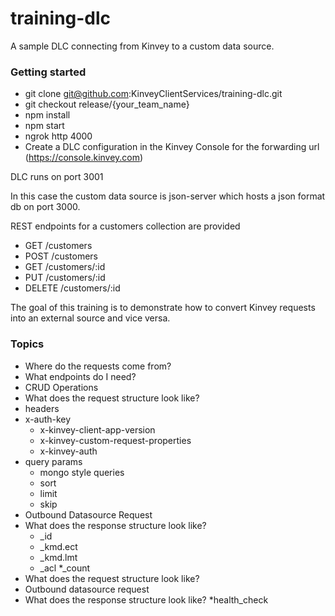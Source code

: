 # training-dlc

A sample DLC connecting from Kinvey to a custom data source.

### Getting started
* git clone git@github.com:KinveyClientServices/training-dlc.git
* git checkout release/{your_team_name}
* npm install
* npm start
* ngrok http 4000
* Create a DLC configuration in the Kinvey Console for the forwarding url (https://console.kinvey.com)

DLC runs on port 3001

In this case the custom data source is json-server which hosts a json format db on port 3000.

REST endpoints for a customers collection are provided
* GET /customers
* POST /customers
* GET /customers/:id
* PUT /customers/:id
* DELETE /customers/:id

The goal of this training is to demonstrate how to convert Kinvey requests into an external source and vice versa.

### Topics
* Where do the requests come from?
* What endpoints do I need?
* CRUD Operations
* What does the request structure look like?
* headers
* x-auth-key
  * x-kinvey-client-app-version
  * x-kinvey-custom-request-properties
  * x-kinvey-auth
* query params
  * mongo style queries
  * sort
  * limit
  * skip
* Outbound Datasource Request
* What does the response structure look like?
    * _id
    * _kmd.ect
    * _kmd.lmt
    * _acl
*_count
* What does the request structure look like?
* Outbound datasource request
* What does the response structure look like?
*health_check